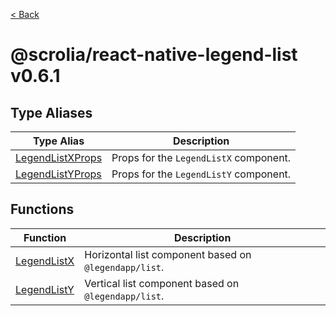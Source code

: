 [< Back](../../README.md)

# @scrolia/react-native-legend-list v0.6.1

## Type Aliases

| Type Alias | Description |
| ------ | ------ |
| [LegendListXProps](type-aliases/LegendListXProps.md) | Props for the `LegendListX` component. |
| [LegendListYProps](type-aliases/LegendListYProps.md) | Props for the `LegendListY` component. |

## Functions

| Function | Description |
| ------ | ------ |
| [LegendListX](functions/LegendListX.md) | Horizontal list component based on `@legendapp/list`. |
| [LegendListY](functions/LegendListY.md) | Vertical list component based on `@legendapp/list`. |
